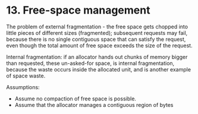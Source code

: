 # 13. Free-space management
The problem of external fragmentation - the free space gets chopped into little pieces of different sizes (fragmented); subsequent requests may fail, because there is no single contiguous space that can satisfy the request, even though the total amount of free space exceeds the size of the request. 

Internal fragmentation: if an allocator hands out chunks of memory bigger than requested, these un-asked-for space, is internal fragmentation, because the waste occurs inside the allocated unit, and is another example of space waste.

Assumptions: 
- Assume no compaction of free space is possible. 
- Assume that the allocator manages a contiguous region of bytes





























